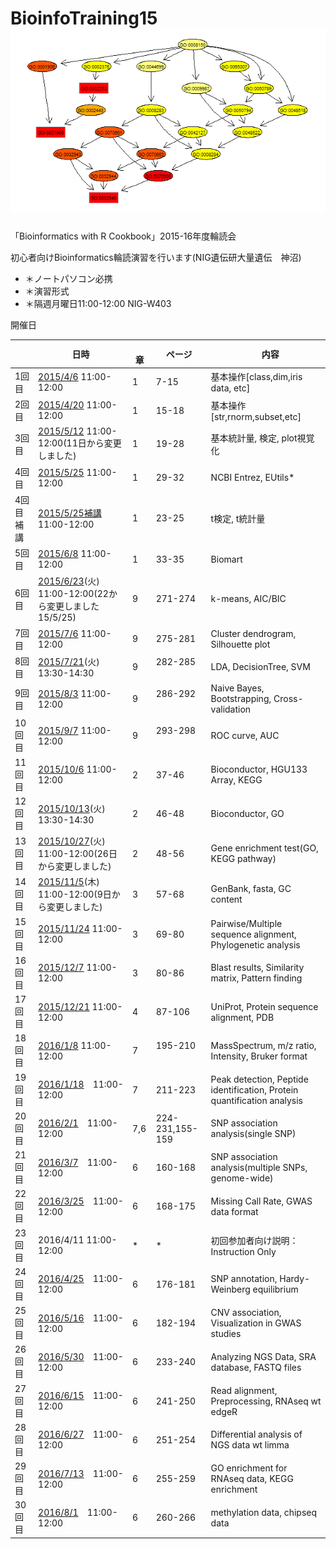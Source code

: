 # BioinfoTraining15  ![image](./img/GOnetwork1.png )
「Bioinformatics with R Cookbook」2015-16年度輪読会

初心者向けBioinformatics輪読演習を行います(NIG遺伝研大量遺伝　神沼)

* ＊ノートパソコン必携
* ＊演習形式
* ＊隔週月曜日11:00-12:00 NIG-W403

開催日

|    | 日時  |　章  |ページ |　内容  | 
|---|---|---|---|---| 
|1回目  | [2015/4/6](150406.md)  11:00-12:00 | 1 | 7-15　| 基本操作[class,dim,iris data, etc]  |
|2回目  | [2015/4/20](150420.md)  11:00-12:00 | 1 | 15-18　| 基本操作[str,rnorm,subset,etc]  |
|3回目  | [2015/5/12](150512.md)  11:00-12:00(11日から変更しました)| 1 | 19-28　| 基本統計量, 検定, plot視覚化  |
|4回目  | [2015/5/25](150525.md)  11:00-12:00 | 1 | 29-32　| NCBI Entrez, EUtils*  |
|4回目補講  | [2015/5/25補講](150525sup.md)  11:00-12:00 | 1  | 23-25　| t検定, t統計量   |
|5回目  | [2015/6/8](150608.md)  11:00-12:00 | 1  | 33-35 | Biomart  |
|6回目  | [2015/6/23](150623.md)(火)  11:00-12:00(22から変更しました15/5/25) | 9  | 271-274　| k-means, AIC/BIC   |
|7回目  | [2015/7/6](150706.md)  11:00-12:00  | 9　| 275-281 |  Cluster dendrogram, Silhouette plot  |
|8回目  | [2015/7/21](150721.md)(火) 13:30-14:30 | 9|282-285 　| LDA, DecisionTree, SVM  |
|9回目  | [2015/8/3](150803.md)  11:00-12:00  | 9 | 286-292 　| Naive Bayes, Bootstrapping, Cross-validation  |
|10回目  | [2015/9/7](150907.md)  11:00-12:00  | 9| 293-298  　|ROC curve, AUC  |
|11回目  | [2015/10/6](151006.md)  11:00-12:00 |2  | 37-46 　|Bioconductor, HGU133 Array, KEGG  |
|12回目  | [2015/10/13](151013.md)(火)  13:30-14:30 |2  | 46-48  　|Bioconductor, GO  |
|13回目  | [2015/10/27](151027.md)(火) 11:00-12:00(26日から変更しました) |2 | 48-56 | Gene enrichment test(GO, KEGG pathway) |
|14回目  | [2015/11/5](151105.md)(木) 11:00-12:00(9日から変更しました) |3 | 57-68 | GenBank, fasta, GC content |
|15回目  | [2015/11/24](151124.md)  11:00-12:00  |3| 69-80 　|Pairwise/Multiple sequence alignment, Phylogenetic analysis  |
|16回目  | [2015/12/7](151207.md)  11:00-12:00  |3 | 80-86 　|Blast results, Similarity matrix, Pattern finding  |
|17回目  | [2015/12/21](151221.md)  11:00-12:00   |4| 87-106 　| UniProt, Protein sequence alignment, PDB   |
|18回目  | [2016/1/8](160108.md)  11:00-12:00  |7| 195-210 　| MassSpectrum, m/z ratio, Intensity, Bruker format |
|19回目  | [2016/1/18](160118.md)　11:00-12:00 |7 | 211-223  | Peak detection, Peptide identification, Protein quantification analysis |
|20回目  | [2016/2/1](160201.md)　11:00-12:00 | 7,6 | 224-231,155-159  | SNP association analysis(single SNP)  |
|21回目  | [2016/3/7](160307.md)　11:00-12:00 | 6 | 160-168  | SNP association analysis(multiple SNPs, genome-wide)    |
|22回目  | [2016/3/25](160325.md)　11:00-12:00 |6 | 168-175  | Missing Call Rate, GWAS data format |
|23回目  | 2016/4/11 11:00-12:00 | * | *   | 初回参加者向け説明：Instruction Only  |
|24回目  | [2016/4/25](160425.md)　11:00-12:00 | 6 | 176-181 | SNP annotation, Hardy-Weinberg equilibrium |
|25回目  | [2016/5/16](160516.md)　11:00-12:00 | 6 | 182-194 | CNV association, Visualization in GWAS studies |
|26回目  | [2016/5/30](160530.md)　11:00-12:00 | 6 | 233-240 | Analyzing NGS Data, SRA database, FASTQ files |
|27回目  | [2016/6/15](160615.md)　11:00-12:00 | 6 | 241-250 | Read alignment, Preprocessing, RNAseq wt edgeR |
|28回目  | [2016/6/27](160627.md)　11:00-12:00 | 6 | 251-254 | Differential analysis of NGS data wt limma  |
|29回目  | [2016/7/13](160713.md)　11:00-12:00 | 6 | 255-259 | GO enrichment for RNAseq data, KEGG enrichment |
|30回目  | [2016/8/1](160801.md)　11:00-12:00 | 6 | 260-266 | methylation data, chipseq data |



